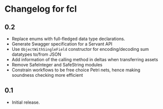 # Changelog for fcl

## 0.2

* Replace enums with full-fledged data type declarations.
* Generate Swagger specification for a Servant API
* Use `ObjectWithSingleField` constructor for encoding/decoding sum datatypes to/from JSON
* Add information of the calling method in deltas when transferring assets
* Remove SafeInteger and SafeString modules
* Constrain workflows to be free choice Petri nets, hence making soundness checking more efficient

## 0.1

* Initial release.
